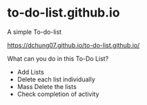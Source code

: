 # to-do-list.github.io
A simple To-do-list

https://dchung07.github.io/to-do-list.github.io/

What can you do in this To-Do List?

- Add Lists
- Delete each list individually
- Mass Delete the lists
- Check completion of activity
